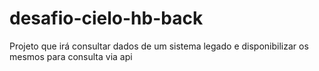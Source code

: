 # desafio-cielo-hb-back
Projeto que irá consultar dados de um sistema legado e disponibilizar os mesmos para consulta via api
